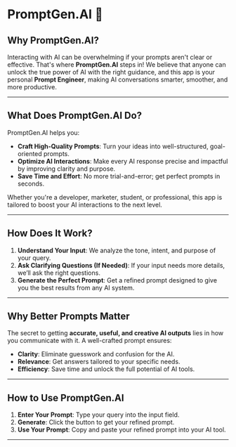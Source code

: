 # **PromptGen.AI** 🚀

## **Why PromptGen.AI?**
Interacting with AI can be overwhelming if your prompts aren't clear or effective. That's where **PromptGen.AI** steps in! We believe that anyone can unlock the true power of AI with the right guidance, and this app is your personal **Prompt Engineer**, making AI conversations smarter, smoother, and more productive.

---

## **What Does PromptGen.AI Do?**
PromptGen.AI helps you:
- **Craft High-Quality Prompts**: Turn your ideas into well-structured, goal-oriented prompts.
- **Optimize AI Interactions**: Make every AI response precise and impactful by improving clarity and purpose.
- **Save Time and Effort**: No more trial-and-error; get perfect prompts in seconds.

Whether you're a developer, marketer, student, or professional, this app is tailored to boost your AI interactions to the next level.

---

## **How Does It Work?**
1. **Understand Your Input**: We analyze the tone, intent, and purpose of your query.
2. **Ask Clarifying Questions (If Needed)**: If your input needs more details, we’ll ask the right questions.
3. **Generate the Perfect Prompt**: Get a refined prompt designed to give you the best results from any AI system.

---

## **Why Better Prompts Matter**
The secret to getting **accurate, useful, and creative AI outputs** lies in how you communicate with it. A well-crafted prompt ensures:
- **Clarity**: Eliminate guesswork and confusion for the AI.
- **Relevance**: Get answers tailored to your specific needs.
- **Efficiency**: Save time and unlock the full potential of AI tools.

---

## **How to Use PromptGen.AI**
1. **Enter Your Prompt**: Type your query into the input field.
2. **Generate**: Click the button to get your refined prompt.
3. **Use Your Prompt**: Copy and paste your refined prompt into your AI tool.

---
